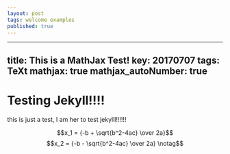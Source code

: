 ```yaml
---
layout: post
tags: welcome examples
published: true
---
```

---
title: This is a MathJax Test!
key: 20170707
tags: TeXt
mathjax: true
mathjax_autoNumber: true
---
# Testing Jekyll!!!!

this is just a test, I am her to test jekylll!!!!!!

$$x_1 = {-b + \sqrt{b^2-4ac} \over 2a}$$
$$x_2 = {-b - \sqrt{b^2-4ac} \over 2a} \notag$$
